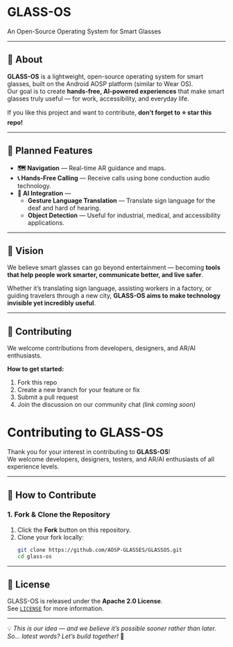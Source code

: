 # GLASS-OS  
An Open-Source Operating System for Smart Glasses

<!-- ![GLASS-OS Logo Placeholder] (docs/logo.png)  Replace with your actual logo -->

---

## 📖 About  
**GLASS-OS** is a lightweight, open-source operating system for smart glasses, built on the Android AOSP platform (similar to Wear OS).  
Our goal is to create **hands-free, AI-powered experiences** that make smart glasses truly useful — for work, accessibility, and everyday life.

If you like this project and want to contribute, **don’t forget to ⭐ star this repo!**

---

## 🚀 Planned Features  
- **🗺 Navigation** — Real-time AR guidance and maps.  
- **📞 Hands-Free Calling** — Receive calls using bone conduction audio technology.  
- **🤖 AI Integration** —  
  - **Gesture Language Translation** — Translate sign language for the deaf and hard of hearing.  
  - **Object Detection** — Useful for industrial, medical, and accessibility applications.  

---

## 🌟 Vision  
We believe smart glasses can go beyond entertainment — becoming **tools that help people work smarter, communicate better, and live safer**.  

Whether it’s translating sign language, assisting workers in a factory, or guiding travelers through a new city, **GLASS-OS aims to make technology invisible yet incredibly useful**.

---

## 🤝 Contributing  
We welcome contributions from developers, designers, and AR/AI enthusiasts.  

**How to get started:**
1. Fork this repo  
2. Create a new branch for your feature or fix  
3. Submit a pull request  
4. Join the discussion on our community chat *(link coming soon)*

# Contributing to GLASS-OS

Thank you for your interest in contributing to **GLASS-OS**!  
We welcome developers, designers, testers, and AR/AI enthusiasts of all experience levels.  

---

## 📌 How to Contribute

### 1. Fork & Clone the Repository
1. Click the **Fork** button on this repository.  
2. Clone your fork locally:
   ```bash
   git clone https://github.com/AOSP-GLASSES/GLASSOS.git
   cd glass-os

--- 

## 📜 License  
GLASS-OS is released under the **Apache 2.0 License**.  
See [`LICENSE`](LICENSE) for more information.

---

💡 *This is our idea — and we believe it’s possible sooner rather than later. So… latest words? Let’s build together!* 🚀
